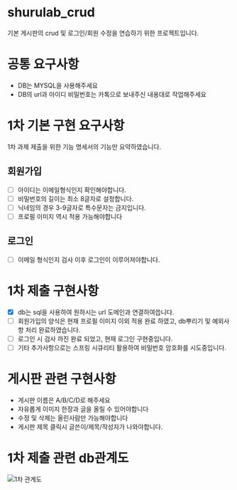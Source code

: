 # shurulab_crud
기본 게시판의 crud 및 로그인/회원 수정을 연습하기 위한 프로젝트입니다.
# 공통 요구사항
- DB는 MYSQL을 사용해주세요<br>
- DB의 url과 아이디 비밀번호는 카톡으로 보내주신 내용대로 작업해주세요
# 1차 기본 구현 요구사항
1차 과제 제출을 위한 기능 명세서의 기능만 요약하였습니다.
## 회원가입
- [ ] 아이디는 이메일형식인지 확인해야합니다.<br>
- [ ] 비밀번호의 길이는 최소 8글자로 설정합니다.<br>
- [ ] 닉네임의 경우 3-9글자로 특수문자는 금지입니다.<br>
- [ ] 프로필 이미지 역시 적용 가능해야합니다
## 로그인
- [ ] 이메일 형식인지 검사 이후 로그인이 이루어져야합니다.
# 1차 제출 구현사항
- [X] db는 sql을 사용하여 원하시는 url 도메인과 연결하여씁니다.
- [ ] 회원가입의 양식은 현재 프로필 이미지 이외 적용 완료 하였고, db뿌리기 및 예외사항 처리 완료하였습니다.
- [ ] 로그인 시 검사 까진 완료 되었고, 현재 로그인 구현중입니다.
- [ ] 기타 추가사항으로는 스프링 시큐리티 활용하여 비밀번호 암호화를 시도중입니다.
# 게시판 관련 구현사항
- 게시판 이름은 A/B/C/D로 해주세요<br>
- 자유롭게 이미지 한장과 글을 올릴 수 있어야합니다<br>
- 수정 및 삭제는 올린사람만 가능해야합니다<br>
- 게시판 제목 클릭시 글쓴이/제목/작성자가 나와야합니다.
# 1차 제출 관련 db관계도
![1차 관계도](https://github.com/park-yina/shurulab_crud/assets/111878820/acc55d26-a363-44ae-82b9-9b1e3fe88d08)

